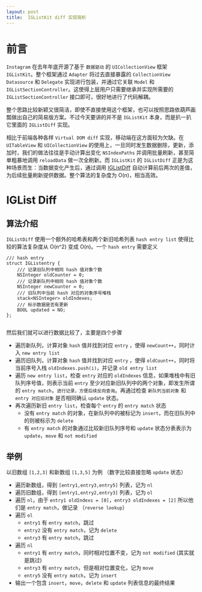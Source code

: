 ```yaml
---
layout: post
title:  IGListKit diff 实现简析
---
```


# 前言

`Instagram` 在去年年底开源了基于 `数据驱动` 的 `UICollectionView` 框架 `IGListKit`。整个框架通过 `Adapter` 将过去直接暴露的 `CollectionView` `Datasource` 和 `Delegate` 实现进行包装，并通过它关联 `Model` 和 `IGListSectionController`。这使得上层用户只需要继承并实现所需要的 `IGListSectionController` 接口即可，很好地进行了代码解耦。

整个思路比较新颖又很简洁，即使不直接使用这个框架，也可以按照思路依葫芦画瓢做出自己的简易版方案。不过今天要讲的并不是 `IGListKit` 本身，而是扒一扒它里面的 `IGListDiff` 实现。


相比于前端各种各样 `Virtual DOM diff` 实现，移动端在这方面较为欠缺。在 `UITableView` 和 `UICollectionView` 的使用上，一旦同时发生数据删除，更新，添加时，我们的做法往往是手动计算出变化 `NSIndexPaths` 并调用批量刷新，甚至简单粗暴地调用 `reloadData` 做一次全刷新。而 `IGListKit` 的 `IGListDiff` 正是为这种场景而生：当数据变化产生后，通过调用 [IGListDiff](https://github.com/Instagram/IGListKit/blob/master/Source/Common/IGListDiff.mm) 自动计算前后两次的差值，为后续批量刷新提供数据。整个算法的复杂度为 O(n)，相当高效。


# IGList Diff


## 算法介绍

`IGListDiff` 使用一个额外的哈希表和两个新旧哈希列表 `hash entry list` 使得比较的算法复杂度从 O(n^2) 变成 O(n)。一个 `hash entry` 需要定义
	
	
```objc
/// hash entry
struct IGListentry {
    /// 记录旧队列中相同 hash 值对象个数
    NSInteger oldCounter = 0;
    /// 记录新队列中相同 hash 值对象个数
    NSInteger newCounter = 0;
    /// 旧队列中当前 hash 对应的对象序号堆栈
    stack<NSInteger> oldIndexes;
    /// 标示数据是否有更新
    BOOL updated = NO;
};
	
```

然后我们就可以进行数据比较了，主要是四个步骤	

* 遍历新队列，计算对象 `hash` 值并找到对应 `entry` ，使得 `newCount++`，同时计入 `new entry list`
* 遍历旧队列，计算对象 `hash` 值并找到对应 `entry` ，使得 `oldCount++`，同时将当前序号入栈 `oldIndexes.push(i)`，并记录 `old entry list`
* 遍历 `new entry list`，检查 `entry` 对应的 `oldIndexes` 信息，如果堆栈中有旧队列序号值，则表示当前 `entry` 至少对应新旧队列中的两个对象，即发生所谓的 `entry match`，`进行记录，方便后续反向查询`。再通过检查 `新队列当前对象` 和 `entry 对应旧对象` 是否相同确认 `update` 状态。
* 再次遍历新旧 `entry list`，检查每个 `entry` 的 `entry match` 状态 
	* 没有 `entry match` 的对象，在新队列中的被标记为 `insert`，而在旧队列中的则被标示为 `delete`
	* 有 `entry match` 的对象通过比较新旧队列序号和 `update` 状态分表表示为 `update`，`move` 和 `not modified`


## 举例

以旧数组 `[1,2,3]` 和新数组 `[1,3,5]` 为例 （数字比较直接忽略 `update` 状态）

* 遍历新数组，得到 `[entry1,entry3,entry5]` 列表，记为 `nl`
* 遍历旧数组，得到 `[entry1,entry2,entry3]` 列表，记为 `ol`
* 遍历 `nl`，由于 `entry1 oldIndexs = [0]`，`entry3 oldIndexes = [2]` 所以他们是 `entry match`，做记录 （`reverse lookup`）
* 遍历 `ol` 
	* `entry1` 有 `entry match`，跳过
	* `entry2` 没有 `entry match`，记为 `delete`
	* `entry3` 有 `entry match`，跳过
* 遍历 `nl`
	* `entry1` 有 `entry match`，同时相对位置不变，记为 `not modified` (其实就是跳过)
	* `entry3` 有 `entry match`，但是相对位置变化，记为 `move`
	* `entry5` 没有 `entry match`，记为 `insert`	
* 输出一个包含 `insert`，`move`，`delete` 和 `update` 列表信息的最终结果